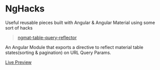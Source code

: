 # NgHacks

Useful reusable pieces built with Angular & Angular Material using some sort of hacks


> [ngmat-table-query-reflector](https://github.com/abdunnahid/nghacks/tree/master/projects/ngmat-table-query-reflector)

An Angular Module that exports a directive to reflect material table states(sorting & pagination) on URL Query Params.

[Live Preview](https://ng-hack.web.app)

